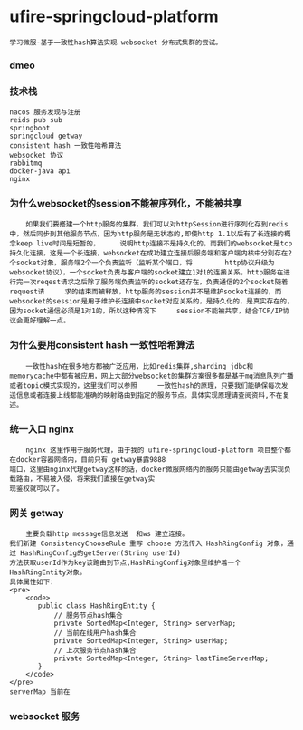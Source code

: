 # ufire-springcloud-platform
    学习微服-基于一致性hash算法实现 websocket 分布式集群的尝试。
### dmeo
### 技术栈
    nacos 服务发现与注册
    reids pub sub 
    springboot
    springcloud getway
    consistent hash 一致性哈希算法
    websocket 协议
    rabbitmq
    docker-java api
    nginx
### 为什么websocket的session不能被序列化，不能被共享
        如果我们要搭建一个http服务的集群，我们可以对httpSession进行序列化存到redis中，然后同步到其他服务节点，因为http服务是无状态的,即使http 1.1以后有了长连接的概念keep live时间是短暂的，     说明http连接不是持久化的，而我们的websocket是tcp持久化连接，这是一个长连接，websocket在成功建立连接后服务端和客户端内核中分别存在2个socket对象，服务端2个一个负责监听（监听某个端口，将        http协议升级为websocket协议），一个socket负责与客户端的socket建立1对1的连接关系，http服务在进行完一次reqest请求之后除了服务端负责监听的socket还存在，负责通信的2个socket随着request请     求的结束而被释放，http服务的session并不是维护socket连接的，而websocket的session是用于维护长连接中socket对应关系的，是持久化的，是真实存在的，因为socket通信必须是1对1的，所以这种情况下     session不能被共享，结合TCP/IP协议会更好理解一点。
### 为什么要用consistent hash 一致性哈希算法
        一致性hash在很多地方都被广泛应用，比如redis集群,sharding jdbc和memorycache中都有被应用，网上大部分websocket的集群方案很多都是基于mq消息队列广播或者topic模式实现的，这里我们可以参照     一致性hash的原理，只要我们能确保每次发送信息或者连接上线都能准确的映射路由到指定的服务节点。具体实现原理请查阅资料,不在复述。
### 统一入口 nginx
        nginx 这里作用于服务代理，由于我的 ufire-springcloud-platform 项目整个都在docker容器网络内，目前只有 getway暴露9888
    端口，这里由nginx代理getway这样的话，docker微服网络内的服务只能由getway去实现负载路由，不易被入侵，将来我们直接在getway实
    现鉴权就可以了。
### 网关 getway
        主要负载http message信息发送  和ws 建立连接。
    我们新建 ConsistencyChooseRule 重写 choose 方法传入 HashRingConfig 对象，通过 HashRingConfig的getServer(String userId)
    方法获取userId作为key该路由到节点,HashRingConfig对象里维护着一个HashRingEntity对象。
    具体属性如下:
    <pre>
        <code>
           public class HashRingEntity {
               // 服务节点hash集合
               private SortedMap<Integer, String> serverMap;
               // 当前在线用户hash集合
               private SortedMap<Integer, String> userMap;
               // 上次服务节点hash集合
               private SortedMap<Integer, String> lastTimeServerMap;
           }
        </code>
    </pre>
    serverMap 当前在
### websocket 服务
